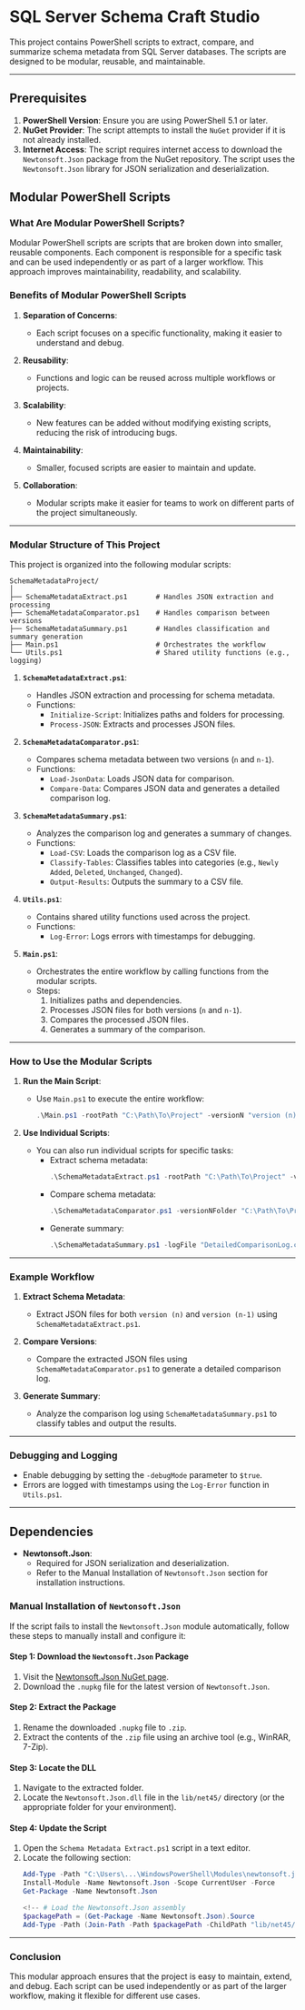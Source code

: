 # SQL Server Schema Craft Studio

This project contains PowerShell scripts to extract, compare, and summarize schema metadata from SQL Server databases. The scripts are designed to be modular, reusable, and maintainable.

---

## Prerequisites

1. **PowerShell Version**: Ensure you are using PowerShell 5.1 or later.
2. **NuGet Provider**: The script attempts to install the `NuGet` provider if it is not already installed.
3. **Internet Access**: The script requires internet access to download the `Newtonsoft.Json` package from the NuGet repository. The script uses the `Newtonsoft.Json` library for JSON serialization and deserialization.

## Modular PowerShell Scripts

### What Are Modular PowerShell Scripts?

Modular PowerShell scripts are scripts that are broken down into smaller, reusable components. Each component is responsible for a specific task and can be used independently or as part of a larger workflow. This approach improves maintainability, readability, and scalability.

### Benefits of Modular PowerShell Scripts

1. **Separation of Concerns**:
   - Each script focuses on a specific functionality, making it easier to understand and debug.

2. **Reusability**:
   - Functions and logic can be reused across multiple workflows or projects.

3. **Scalability**:
   - New features can be added without modifying existing scripts, reducing the risk of introducing bugs.

4. **Maintainability**:
   - Smaller, focused scripts are easier to maintain and update.

5. **Collaboration**:
   - Modular scripts make it easier for teams to work on different parts of the project simultaneously.

---

### Modular Structure of This Project

This project is organized into the following modular scripts:
```
SchemaMetadataProject/
│
├── SchemaMetadataExtract.ps1       # Handles JSON extraction and processing
├── SchemaMetadataComparator.ps1    # Handles comparison between versions
├── SchemaMetadataSummary.ps1       # Handles classification and summary generation
├── Main.ps1                        # Orchestrates the workflow
└── Utils.ps1                       # Shared utility functions (e.g., logging)
```

1. **`SchemaMetadataExtract.ps1`**:
   - Handles JSON extraction and processing for schema metadata.
   - Functions:
     - `Initialize-Script`: Initializes paths and folders for processing.
     - `Process-JSON`: Extracts and processes JSON files.

2. **`SchemaMetadataComparator.ps1`**:
   - Compares schema metadata between two versions (`n` and `n-1`).
   - Functions:
     - `Load-JsonData`: Loads JSON data for comparison.
     - `Compare-Data`: Compares JSON data and generates a detailed comparison log.

3. **`SchemaMetadataSummary.ps1`**:
   - Analyzes the comparison log and generates a summary of changes.
   - Functions:
     - `Load-CSV`: Loads the comparison log as a CSV file.
     - `Classify-Tables`: Classifies tables into categories (e.g., `Newly Added`, `Deleted`, `Unchanged`, `Changed`).
     - `Output-Results`: Outputs the summary to a CSV file.

4. **`Utils.ps1`**:
   - Contains shared utility functions used across the project.
   - Functions:
     - `Log-Error`: Logs errors with timestamps for debugging.

5. **`Main.ps1`**:
   - Orchestrates the entire workflow by calling functions from the modular scripts.
   - Steps:
     1. Initializes paths and dependencies.
     2. Processes JSON files for both versions (`n` and `n-1`).
     3. Compares the processed JSON files.
     4. Generates a summary of the comparison.

---

### How to Use the Modular Scripts

1. **Run the Main Script**:
   - Use `Main.ps1` to execute the entire workflow:
     ```powershell
     .\Main.ps1 -rootPath "C:\Path\To\Project" -versionN "version (n)" -versionNMinus1 "version (n-1)" -rawFileName "00.rawDumpOutput.json" -comparisonLogFile "DetailedComparisonLog.csv" -summaryOutputFile "TableClassificationOutput.csv" -debugMode $true
     ```

2. **Use Individual Scripts**:
   - You can also run individual scripts for specific tasks:
     - Extract schema metadata:
       ```powershell
       .\SchemaMetadataExtract.ps1 -rootPath "C:\Path\To\Project" -version "version (n)" -rawFileName "00.rawDumpOutput.json" -debugMode $true
       ```
     - Compare schema metadata:
       ```powershell
       .\SchemaMetadataComparator.ps1 -versionNFolder "C:\Path\To\Project\version (n)" -versionNMinus1Folder "C:\Path\To\Project\version (n-1)" -logFile "DetailedComparisonLog.csv" -debugMode $true
       ```
     - Generate summary:
       ```powershell
       .\SchemaMetadataSummary.ps1 -logFile "DetailedComparisonLog.csv" -outputFile "TableClassificationOutput.csv" -debugMode $true
       ```

---

### Example Workflow

1. **Extract Schema Metadata**:
   - Extract JSON files for both `version (n)` and `version (n-1)` using `SchemaMetadataExtract.ps1`.

2. **Compare Versions**:
   - Compare the extracted JSON files using `SchemaMetadataComparator.ps1` to generate a detailed comparison log.

3. **Generate Summary**:
   - Analyze the comparison log using `SchemaMetadataSummary.ps1` to classify tables and output the results.

---

### Debugging and Logging

- Enable debugging by setting the `-debugMode` parameter to `$true`.
- Errors are logged with timestamps using the `Log-Error` function in `Utils.ps1`.

---

## Dependencies

- **Newtonsoft.Json**:
  - Required for JSON serialization and deserialization.
  - Refer to the Manual Installation of `Newtonsoft.Json` section for installation instructions.


### Manual Installation of `Newtonsoft.Json`

If the script fails to install the `Newtonsoft.Json` module automatically, follow these steps to manually install and configure it:

#### Step 1: Download the `Newtonsoft.Json` Package
1. Visit the [Newtonsoft.Json NuGet page](https://www.nuget.org/packages/Newtonsoft.Json/).
2. Download the `.nupkg` file for the latest version of `Newtonsoft.Json`.

#### Step 2: Extract the Package
1. Rename the downloaded `.nupkg` file to `.zip`.
2. Extract the contents of the `.zip` file using an archive tool (e.g., WinRAR, 7-Zip).

#### Step 3: Locate the DLL
1. Navigate to the extracted folder.
2. Locate the `Newtonsoft.Json.dll` file in the `lib/net45/` directory (or the appropriate folder for your environment).

#### Step 4: Update the Script
1. Open the `Schema Metadata Extract.ps1` script in a text editor.
2. Locate the following section:
   ```powershell
   Add-Type -Path "C:\Users\...\WindowsPowerShell\Modules\newtonsoft.json.13.0.3.nupkg\lib\net45\Newtonsoft.Json.dll"
   Install-Module -Name Newtonsoft.Json -Scope CurrentUser -Force
   Get-Package -Name Newtonsoft.Json 
   
   <!-- # Load the Newtonsoft.Json assembly
   $packagePath = (Get-Package -Name Newtonsoft.Json).Source
   Add-Type -Path (Join-Path -Path $packagePath -ChildPath "lib/net45/Newtonsoft.Json.dll") -->

---

### Conclusion

This modular approach ensures that the project is easy to maintain, extend, and debug. Each script can be used independently or as part of the larger workflow, making it flexible for different use cases.
